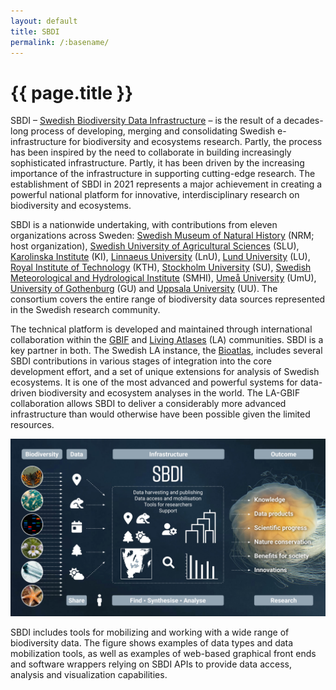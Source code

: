 ```yaml
---
layout: default
title: SBDI
permalink: /:basename/
---
```


# {{ page.title }}

SBDI – [Swedish Biodiversity Data Infrastructure](https://biodiversitydata.se/) – is the result of a decades-long process of developing, merging and consolidating Swedish e-infrastructure for biodiversity and ecosystems research. Partly, the process has been inspired by the need to collaborate in building increasingly sophisticated infrastructure. Partly, it has been driven by the increasing importance of the infrastructure in supporting cutting-edge research. The establishment of SBDI in 2021 represents a major achievement in creating a powerful national platform for innovative, interdisciplinary research on biodiversity and ecosystems.

SBDI is a nationwide undertaking, with contributions from eleven organizations across Sweden: [Swedish Museum of Natural History](https://www.nrm.se/) (NRM; host organization), [Swedish University of Agricultural Sciences](https://www.slu.se/) (SLU), [Karolinska Institute](https://ki.se/) (KI), [Linnaeus University](https://lnu.se/en/) (LnU), [Lund University](https://www.lunduniversity.lu.se/) (LU), [Royal Institute of Technology](https://www.kth.se/en) (KTH), [Stockholm University](https://www.su.se/) (SU), [Swedish Meteorological and Hydrological Institute](https://www.smhi.se/en) (SMHI), [Umeå University](https://www.umu.se/en/) (UmU), [University of Gothenburg](https://www.gu.se/en) (GU) and [Uppsala University](https://www.uu.se/) (UU). The consortium covers the entire range of biodiversity data sources represented in the Swedish research community.

The technical platform is developed and maintained through international collaboration within the [GBIF](https://www.gbif.org/) and [Living Atlases](https://living-atlases.gbif.org/) (LA) communities. SBDI is a key partner in both. The Swedish LA instance, the [Bioatlas](https://tools.biodiversitydata.se/), includes several SBDI contributions in various stages of integration into the core development effort, and a set of unique extensions for analysis of Swedish ecosystems. It is one of the most advanced and powerful systems for data-driven biodiversity and ecosystem analyses in the world. The LA-GBIF collaboration allows SBDI to deliver a considerably more advanced infrastructure than would otherwise have been possible given the limited resources.

<img class="my-4" src="/uploads/sbdi-overview.jpg" title="SBDI overview">

SBDI includes tools for mobilizing and working with a wide range of biodiversity data. The figure shows examples of data types and data mobilization tools, as well as examples of web-based graphical front ends and software wrappers relying on SBDI APIs to provide data access, analysis and visualization capabilities.
